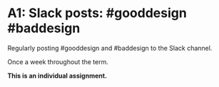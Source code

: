# A1: Slack posts: #gooddesign #baddesign

Regularly posting #gooddesign and #baddesign to the Slack channel.

Once a week throughout the term.

**This is an individual assignment.**